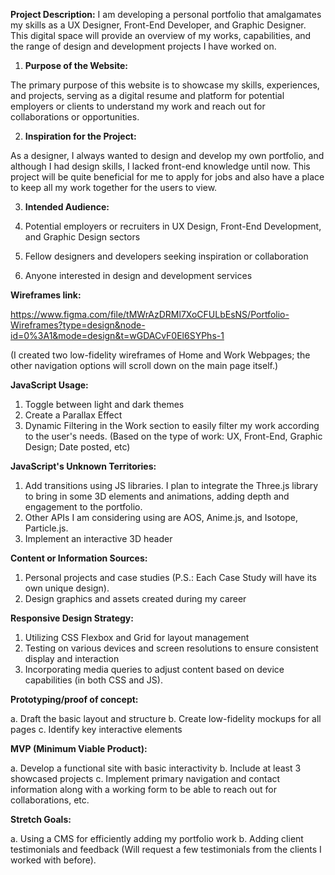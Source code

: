 **Project Description:**
I am developing a personal portfolio that amalgamates my skills as a UX Designer, Front-End Developer, and Graphic Designer. This digital space will provide an overview of my works, capabilities, and the range of design and development projects I have worked on.

1. **Purpose of the Website:**

The primary purpose of this website is to showcase my skills, experiences, and projects, serving as a digital resume and platform for potential employers or clients to understand my work and reach out for collaborations or opportunities.

2. **Inspiration for the Project:**

As a designer, I always wanted to design and develop my own portfolio, and although I had design skills, I lacked front-end knowledge until now. This project will be quite beneficial for me to apply for jobs and also have a place to keep all my work together for the users to view.

3. **Intended Audience:**

1. Potential employers or recruiters in UX Design, Front-End Development, and Graphic Design sectors
2. Fellow designers and developers seeking inspiration or collaboration
3. Anyone interested in design and development services

**Wireframes link:**

https://www.figma.com/file/tMWrAzDRMl7XoCFULbEsNS/Portfolio-Wireframes?type=design&node-id=0%3A1&mode=design&t=wGDACvF0El6SYPhs-1

(I created two low-fidelity wireframes of Home and Work Webpages; the other navigation options will scroll down on the main page itself.)

**JavaScript Usage:**

1. Toggle between light and dark themes
2. Create a Parallax Effect
3. Dynamic Filtering in the Work section to easily filter my work according to the user's needs. (Based on the type of work: UX, Front-End, Graphic Design; Date posted, etc)

**JavaScript's Unknown Territories:**

1. Add transitions using JS libraries. I plan to integrate the Three.js library to bring in some 3D elements and animations, adding depth and engagement to the portfolio.
2. Other APIs I am considering using are AOS, Anime.js, and Isotope, Particle.js.
3. Implement an interactive 3D header

**Content or Information Sources:**

1. Personal projects and case studies (P.S.: Each Case Study will have its own unique design).
2. Design graphics and assets created during my career

**Responsive Design Strategy:**

1. Utilizing CSS Flexbox and Grid for layout management
2. Testing on various devices and screen resolutions to ensure consistent display and interaction
3. Incorporating media queries to adjust content based on device capabilities (in both CSS and JS).

**Prototyping/proof of concept:**

a. Draft the basic layout and structure
b. Create low-fidelity mockups for all pages
c. Identify key interactive elements

**MVP (Minimum Viable Product):**

a. Develop a functional site with basic interactivity
b. Include at least 3 showcased projects
c. Implement primary navigation and contact information along with a working form to be able to reach out for collaborations, etc.

**Stretch Goals:**

a. Using a CMS for efficiently adding my portfolio work
b. Adding client testimonials and feedback (Will request a few testimonials from the clients I worked with before).
